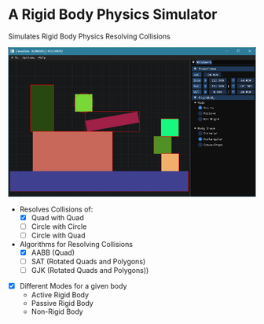 # A Rigid Body Physics Simulator

Simulates Rigid Body Physics Resolving Collisions

![](https://github.com/IrfanJames/Physics-Simulator/blob/main/PhysicsSim/assets/temp/Snapshot.png)

- Resolves Collisions of:
  - [X] Quad with Quad
  - [ ] Circle with Circle
  - [ ] Circle with Quad

- Algorithms for Resolving Collisions
  - [X] AABB (Quad)
  - [ ] SAT (Rotated Quads and Polygons)
  - [ ] GJK (Rotated Quads and Polygons))

- [X] Different Modes for a given body
  - Active  Rigid Body
  - Passive Rigid Body
  - Non-Rigid Body
